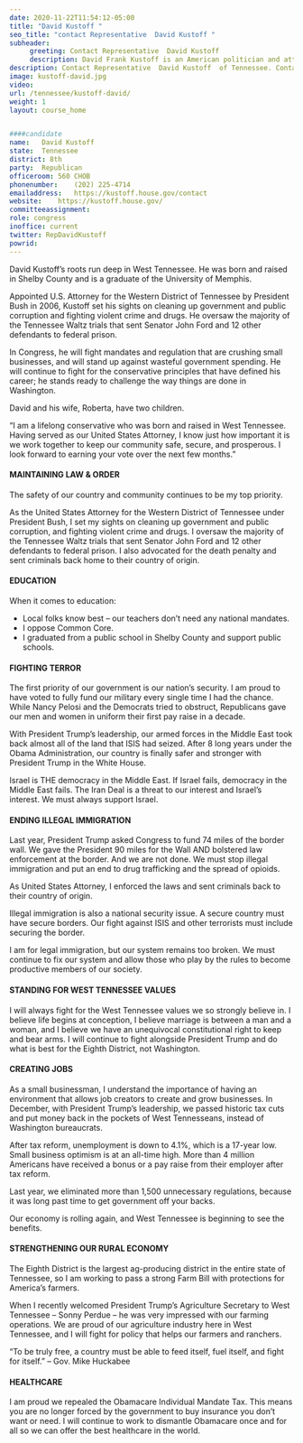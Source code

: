 ```yaml
---
date: 2020-11-22T11:54:12-05:00
title: "David Kustoff "
seo_title: "contact Representative  David Kustoff "
subheader:
     greeting: Contact Representative  David Kustoff  
     description: David Frank Kustoff is an American politician and attorney. He is a United States Representative from Tennessee, as a Republican. He served as a United States Attorney for the Western District of Tennessee from 2006 until 2008.
description: Contact Representative  David Kustoff  of Tennessee. Contact information for David Kustoff  includes email address, phone number, and mailing address.
image: kustoff-david.jpg
video: 
url: /tennessee/kustoff-david/
weight: 1
layout: course_home


####candidate
name:	David Kustoff 
state:	Tennessee
district: 8th
party:	Republican
officeroom:	560 CHOB
phonenumber:	(202) 225-4714	
emailaddress:	https://kustoff.house.gov/contact
website:	https://kustoff.house.gov/
committeeassignment: 
role: congress
inoffice: current
twitter: RepDavidKustoff
powrid: 
---
```


David Kustoff’s roots run deep in West Tennessee. He was born and raised in Shelby County and is a graduate of the University of Memphis.

Appointed U.S. Attorney for the Western District of Tennessee by President Bush in 2006, Kustoff set his sights on cleaning up government and public corruption and fighting violent crime and drugs. He oversaw the majority of the Tennessee Waltz trials that sent Senator John Ford and 12 other defendants to federal prison.

In Congress, he will fight mandates and regulation that are crushing small businesses, and will stand up against wasteful government spending. He will continue to fight for the conservative principles that have defined his career; he stands ready to challenge the way things are done in Washington.

David and his wife, Roberta, have two children.

“I am a lifelong conservative who was born and raised in West Tennessee. Having served as our United States Attorney, I know just how important it is we work together to keep our community safe, secure, and prosperous. I look forward to earning your vote over the next few months.”

#### MAINTAINING LAW & ORDER
The safety of our country and community continues to be my top priority.

As the United States Attorney for the Western District of Tennessee under President Bush, I set my sights on cleaning up government and public corruption, and fighting violent crime and drugs. I oversaw the majority of the Tennessee Waltz trials that sent Senator John Ford and 12 other defendants to federal prison. I also advocated for the death penalty and sent criminals back home to their country of origin.

#### EDUCATION
When it comes to education:

- Local folks know best – our teachers don’t need any national mandates.
- I oppose Common Core.
- I graduated from a public school in Shelby County and support public schools.

#### FIGHTING TERROR
The first priority of our government is our nation’s security. I am proud to have voted to fully fund our military every single time I had the chance. While Nancy Pelosi and the Democrats tried to obstruct, Republicans gave our men and women in uniform their first pay raise in a decade.

With President Trump’s leadership, our armed forces in the Middle East took back almost all of the land that ISIS had seized. After 8 long years under the Obama Administration, our country is finally safer and stronger with President Trump in the White House.

Israel is THE democracy in the Middle East. If Israel fails, democracy in the Middle East fails. The Iran Deal is a threat to our interest and Israel’s interest. We must always support Israel.

#### ENDING ILLEGAL IMMIGRATION
Last year, President Trump asked Congress to fund 74 miles of the border wall. We gave the President 90 miles for the Wall AND bolstered law enforcement at the border. And we are not done. We must stop illegal immigration and put an end to drug trafficking and the spread of opioids.

As United States Attorney, I enforced the laws and sent criminals back to their country of origin.

Illegal immigration is also a national security issue. A secure country must have secure borders. Our fight against ISIS and other terrorists must include securing the border.

I am for legal immigration, but our system remains too broken. We must continue to fix our system and allow those who play by the rules to become productive members of our society.

#### STANDING FOR WEST TENNESSEE VALUES
I will always fight for the West Tennessee values we so strongly believe in. I believe life begins at conception, I believe marriage is between a man and a woman, and I believe we have an unequivocal constitutional right to keep and bear arms. I will continue to fight alongside President Trump and do what is best for the Eighth District, not Washington.

#### CREATING JOBS
As a small businessman, I understand the importance of having an environment that allows job creators to create and grow businesses. In December, with President Trump’s leadership, we passed historic tax cuts and put money back in the pockets of West Tennesseans, instead of Washington bureaucrats.

After tax reform, unemployment is down to 4.1%, which is a 17-year low. Small business optimism is at an all-time high. More than 4 million Americans have received a bonus or a pay raise from their employer after tax reform.

Last year, we eliminated more than 1,500 unnecessary regulations, because it was long past time to get government off your backs.

Our economy is rolling again, and West Tennessee is beginning to see the benefits.

#### STRENGTHENING OUR RURAL ECONOMY
The Eighth District is the largest ag-producing district in the entire state of Tennessee, so I am working to pass a strong Farm Bill with protections for America’s farmers.

When I recently welcomed President Trump’s Agriculture Secretary to West Tennessee – Sonny Perdue – he was very impressed with our farming operations. We are proud of our agriculture industry here in West Tennessee, and I will fight for policy that helps our farmers and ranchers.

“To be truly free, a country must be able to feed itself, fuel itself, and fight for itself.” – Gov. Mike Huckabee

#### HEALTHCARE
I am proud we repealed the Obamacare Individual Mandate Tax. This means you are no longer forced by the government to buy insurance you don’t want or need. I will continue to work to dismantle Obamacare once and for all so we can offer the best healthcare in the world.